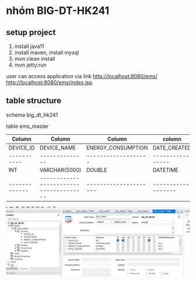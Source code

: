 # nhóm BIG-DT-HK241

## setup project
1. install java11
2. install maven, install mysql
3. mvn clean install
4. mvn jetty:run

user can access application via link
[http://localhost:8080/ems/](http://localhost:8080/ems/)
[http://localhost:8080/ems/index.jsp](http://localhost:8080/ems/index.jsp)

## table structure
schema big_dt_hk241

table ems_master

| Column      | Column                                 | Column                | column            |
|-------------|----------------------------------------|-----------------------|-------------------|
| DEVICE_ID   | DEVICE_NAME                            | ENERGY_CONSUMPTION    | DATE_CREATED      |
| ----------- | --------------                         | -------------------   | ----------------  |
| INT         | VARCHAR(5000)                          | DOUBLE                | DATETIME          |
|-------------| -------------------------------------- | --------------------- | ------------------ |



![Example Image](images/table_structure.png)

